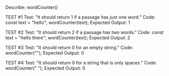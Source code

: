 Describe: wordCounter()

TEST #1
Test: "It should return 1 if a passage has just one word."
Code:
const text = "hello";
wordCounter(text);
Expected Output: 1

TEST #2
Test: "It should return 2 if a passage has two words."
Code:
const text = "hello there";
wordCounter(text);
Expected Output: 2

TEST #3
Test: "It should return 0 for an empty string."
Code: wordCounter("");
Expected Output: 0

TEST #4
Test: "It should return 0 for a string that is only spaces."
Code: wordCounter(" ");
Expected Output: 0
